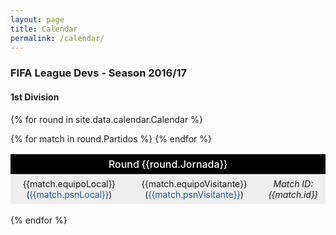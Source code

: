 ```yaml
---
layout: page
title: Calendar
permalink: /calendar/
---
```


<style type="text/css">

    .table {
        border-spacing: 0;
    }

    .table thead th {
        padding: 5px;
        font-weight: 500;
        background-color: #000000;
        color: #ffffff;
    }

    .table tbody tr {
        background-color: #eee;
    }

    .table tbody tr:hover {
        background-color: #e4e4e4;
    } 

    .table tbody td {
        padding: 7px 5px;
        border-bottom: 1px solid #ffffff;
        font-size: 14px;
    }

</style>

<h3>FIFA League Devs - Season 2016/17</h3>

<h4>1st Division</h4> 

{% for round in site.data.calendar.Calendar %}
<table width="100%" class="table">

<thead>
    <tr>
        <th align="center" colspan="3">Round {{round.Jornada}}</th>
    </tr>
</thead>

<tbody>
    {% for match in round.Partidos %}
        <tr>
            <td align="center">{{match.equipoLocal}} (<span style="color:#1756a9;">{{match.psnLocal}}</span>)</td>
            <td align="center">{{match.equipoVisitante}} (<span style="color:#1756a9;">{{match.psnVisitante}}</span>)</td>
            <td align="center"><em>Match ID: {{match.id}}</em></td>
        </tr>
    {% endfor %}
</tbody>

</table>
{% endfor %}